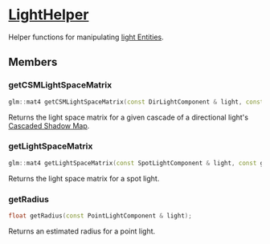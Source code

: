 # [LightHelper](LightHelper.hpp)

Helper functions for manipulating [light Entities](../components/data/LightComponent.md).

## Members

### getCSMLightSpaceMatrix

```cpp
glm::mat4 getCSMLightSpaceMatrix(const DirLightComponent & light, const putils::gl::Program::Parameters & params, size_t csmIndex);
```

Returns the light space matrix for a given cascade of a directional light's [Cascaded Shadow Map](https://docs.microsoft.com/en-us/windows/win32/dxtecharts/cascaded-shadow-maps).

### getLightSpaceMatrix

```cpp
glm::mat4 getLightSpaceMatrix(const SpotLightComponent & light, const glm::vec3 & pos, const putils::gl::Program::Parameters & params);
```

Returns the light space matrix for a spot light.

### getRadius

```cpp
float getRadius(const PointLightComponent & light);
```

Returns an estimated radius for a point light.